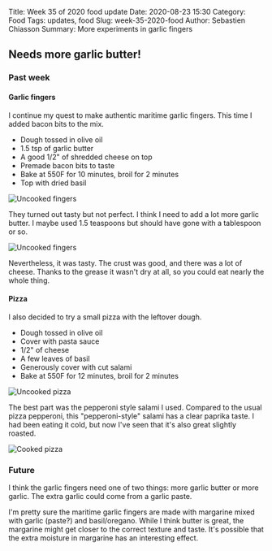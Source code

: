 Title: Week 35 of 2020 food update
Date: 2020-08-23 15:30
Category: Food
Tags: updates, food
Slug: week-35-2020-food
Author: Sebastien Chiasson
Summary: More experiments in garlic fingers

## Needs more garlic butter!

### Past week

#### Garlic fingers

I continue my quest to make authentic maritime garlic fingers. This time I added bacon bits to the mix.

  * Dough tossed in olive oil
  * 1.5 tsp of garlic butter
  * A good 1/2" of shredded cheese on top
  * Premade bacon bits to taste
  * Bake at 550F for 10 minutes, broil for 2 minutes
  * Top with dried basil

![Uncooked fingers]({static}images/updates/35/20200822_182702.jpg)

They turned out tasty but not perfect. I think I need to add a lot more garlic butter. I maybe used 1.5 teaspoons but should have gone with a tablespoon or so.

![Uncooked fingers]({static}images/updates/35/20200822_184557.jpg)

Nevertheless, it was tasty. The crust was good, and there was a lot of cheese. Thanks to the grease it wasn't dry at all, so you could eat nearly the whole thing.

#### Pizza

I also decided to try a small pizza with the leftover dough.

  * Dough tossed in olive oil
  * Cover with pasta sauce
  * 1/2" of cheese
  * A few leaves of basil
  * Generously cover with cut salami
  * Bake at 550F for 12 minutes, broil for 2 minutes

![Uncooked pizza]({static}images/updates/35/20200822_183610.jpg)

The best part was the pepperoni style salami I used. Compared to the usual pizza pepperoni, this "pepperoni-style" salami has a clear paprika taste. I had been eating it cold, but now I've seen that it's also great slightly roasted.

![Cooked pizza]({static}images/updates/35/20200822_185840.jpg)

### Future

I think the garlic fingers need one of two things: more garlic butter or more garlic. The extra garlic could come from a garlic paste.

I'm pretty sure the maritime garlic fingers are made with margarine mixed with garlic (paste?) and basil/oregano. While I think butter is great, the margarine might get closer to the correct texture and taste. It's possible that the extra moisture in margarine has an interesting effect.
